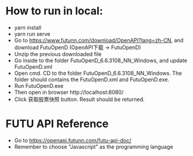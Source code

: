 # How to run in local:
* yarn install
* yarn run serve
* Go to https://www.futunn.com/download/OpenAPI?lang=zh-CN, and download FutuOpenD (OpenAPI下载 -> FutuOpenD)
* Unzip the previous downloaded file
* Go inside to the folder FutuOpenD_6.6.3108_NN_Windows, and update FutuOpenD.xml
* Open cmd. CD to the folder FutuOpenD_6.6.3108_NN_Windows. The folder should contains the FutuOpenD.xml and FutuOpenD.exe.
* Run FutuOpenD.exe
* Then open in browser http://localhost:8080/
* Click 获取股票快照 button. Result should be returned.

# FUTU API Reference
* Go to https://openapi.futunn.com/futu-api-doc/
* Remember to choose "Javascript" as the programming language
